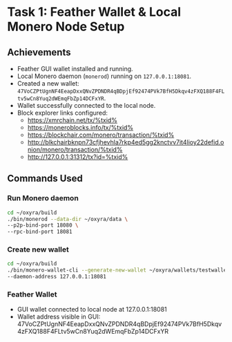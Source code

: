 # Task 1: Feather Wallet & Local Monero Node Setup

## Achievements

- Feather GUI wallet installed and running.
- Local Monero daemon (`monerod`) running on `127.0.0.1:18081`.
- Created a new wallet: `47VoCZPtUgnNF4EeapDxxQNvZPDNDR4qBDpjEf92474PVk7BfH5Dkqv4zFXQ188F4FLtv5wCn8Yuq2dWEmqFbZp14DCFxYR`.
- Wallet successfully connected to the local node.
- Block explorer links configured:
  - https://xmrchain.net/tx/%txid%
  - https://moneroblocks.info/tx/%txid%
  - https://blockchair.com/monero/transaction/%txid%
  - http://blkchairbknpn73cfjhevhla7rkp4ed5gg2knctvv7it4lioy22defid.onion/monero/transaction/%txid%
  - http://127.0.0.1:31312/tx?id=%txid%

## Commands Used

### Run Monero daemon
```bash
cd ~/oxyra/build
./bin/monerod --data-dir ~/oxyra/data \
--p2p-bind-port 18080 \
--rpc-bind-port 18081
```

### Create new wallet
```bash
cd ~/oxyra/build
./bin/monero-wallet-cli --generate-new-wallet ~/oxyra/wallets/testwallet \
--daemon-address 127.0.0.1:18081
```
###  Feather Wallet
- GUI wallet connected to local node at 127.0.0.1:18081
- Wallet address visible in GUI: 47VoCZPtUgnNF4EeapDxxQNvZPDNDR4qBDpjEf92474PVk7BfH5Dkqv4zFXQ188F4FLtv5wCn8Yuq2dWEmqFbZp14DCFxYR